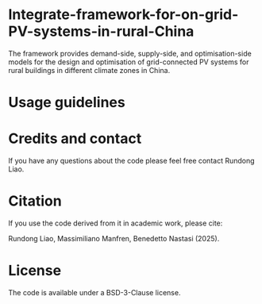 # Integrate-framework-for-on-grid-PV-systems-in-rural-China
The framework provides demand-side, supply-side, and optimisation-side models for the design and optimisation of grid-connected PV systems for rural buildings in different climate zones in China.

# Usage guidelines

# Credits and contact
If you have any questions about the code please feel free contact Rundong Liao.

# Citation
If you use the code derived from it in academic work, please cite:

Rundong Liao, Massimiliano Manfren, Benedetto Nastasi (2025).
# License
The code is available under a BSD-3-Clause license.
